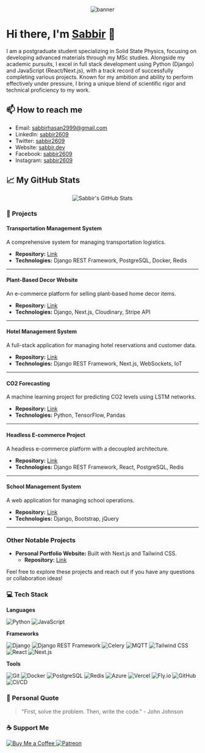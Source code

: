 <p align="center" width="full">
  <img src="https://media1.giphy.com/media/v1.Y2lkPTc5MGI3NjExaTd5NjJmZjNjYWtyOTk5ODJzNTY0bnBuNGNnNmM0ZXdiYXFndGNncyZlcD12MV9pbnRlcm5hbF9naWZfYnlfaWQmY3Q9Zw/fdOA43sHFE6Pu/giphy.webp" alt="banner" />
</p>

# Hi there, I'm [Sabbir](https://www.linkedin.com/in/sabbir2609/) 👋

I am a postgraduate student specializing in Solid State Physics, focusing on developing advanced materials through my
MSc studies. Alongside my academic pursuits, I excel in full stack development using Python (Django) and JavaScript
(React/Next.js), with a track record of successfully completing various projects. Known for my ambition and ability to
perform effectively under pressure, I bring a unique blend of scientific rigor and technical proficiency to my work.

## 📫 How to reach me

- Email: [sabbirhasan2999@gmail.com](mailto:sabbirhasan2999@gmail.com)
- LinkedIn: [sabbir2609](https://www.linkedin.com/in/sabbir2609/)
- Twitter: [sabbir2609](https://twitter.com/sabbir2609)
- Website: [sabbir.dev](https://sabbir.dev)
- Facebook: [sabbir2609](https://www.facebook.com/0xsabbir)
- Instagram: [sabbir2609](https://www.instagram.com/0xsabbir)

## 📈 My GitHub Stats

<p align="center">
  <img src="https://github-readme-stats.vercel.app/api?username=sabbir2609&show_icons=true&theme=radical" alt="Sabbir's GitHub Stats" />
</p>

### 🚀 Projects

#### Transportation Management System

A comprehensive system for managing transportation logistics.

- **Repository:** [Link](https://github.com/sabbir2609/transportation-management-system)
- **Technologies:** Django REST Framework, PostgreSQL, Docker, Redis

---

#### Plant-Based Decor Website

An e-commerce platform for selling plant-based home decor items.

- **Repository:** [Link](https://github.com/sabbir2609/plant-based-decor)
- **Technologies:** Django, Next.js, Cloudinary, Stripe API

---

#### Hotel Management System

A full-stack application for managing hotel reservations and customer data.

- **Repository:** [Link](https://github.com/sabbir2609/hotel-management-system)
- **Technologies:** Django REST Framework, Next.js, WebSockets, IoT

---

#### CO2 Forecasting

A machine learning project for predicting CO2 levels using LSTM networks.

- **Repository:** [Link](https://github.com/sabbir2609/co2-forecasting)
- **Technologies:** Python, TensorFlow, Pandas

---

#### Headless E-commerce Project

A headless e-commerce platform with a decoupled architecture.

- **Repository:** [Link](https://github.com/sabbir2609/headless-ecommerce)
- **Technologies:** Django REST Framework, React, PostgreSQL, Redis

---

#### School Management System

A web application for managing school operations.

- **Repository:** [Link](https://github.com/sabbir2609/school-management-system)
- **Technologies:** Django, Bootstrap, jQuery

---

### Other Notable Projects

- **Personal Portfolio Website:** Built with Next.js and Tailwind CSS.
  - **Repository:** [Link](https://github.com/sabbir2609/sabbir2609)

Feel free to explore these projects and reach out if you have any questions or collaboration ideas!

### 💻 Tech Stack

**Languages**

![Python](https://img.shields.io/badge/Python-3776AB?style=for-the-badge&logo=python&logoColor=white)
![JavaScript](https://img.shields.io/badge/JavaScript-F7DF1E?style=for-the-badge&logo=javascript&logoColor=black)

**Frameworks**

![Django](https://img.shields.io/badge/Django-092E20?style=for-the-badge&logo=django&logoColor=white)
![Django REST Framework](https://img.shields.io/badge/Django_REST_Framework-092E20?style=for-the-badge&logo=django&logoColor=white)
![Celery](https://img.shields.io/badge/Celery-37814A?style=for-the-badge&logo=celery&logoColor=white)
![MQTT](https://img.shields.io/badge/MQTT-00C7B7?style=for-the-badge&logo=eclipse-mosquitto&logoColor=white)
![Tailwind CSS](https://img.shields.io/badge/Tailwind_CSS-38B2AC?style=for-the-badge&logo=tailwind-css&logoColor=white)
![React](https://img.shields.io/badge/React-61DAFB?style=for-the-badge&logo=react&logoColor=black)
![Next.js](https://img.shields.io/badge/Next.js-000000?style=for-the-badge&logo=next.js&logoColor=white)

**Tools**

![Git](https://img.shields.io/badge/Git-F05032?style=for-the-badge&logo=git&logoColor=white)
![Docker](https://img.shields.io/badge/Docker-2496ED?style=for-the-badge&logo=docker&logoColor=white)
![PostgreSQL](https://img.shields.io/badge/PostgreSQL-4169E1?style=for-the-badge&logo=postgresql&logoColor=white)
![Redis](https://img.shields.io/badge/Redis-DC382D?style=for-the-badge&logo=redis&logoColor=white)
![Azure](https://img.shields.io/badge/Microsoft_Azure-0089D6?style=for-the-badge&logo=microsoft-azure&logoColor=white)
![Vercel](https://img.shields.io/badge/Vercel-000000?style=for-the-badge&logo=vercel&logoColor=white)
![Fly.io](https://img.shields.io/badge/Fly.io-000000?style=for-the-badge&logo=fly.io&logoColor=white)
![GitHub](https://img.shields.io/badge/GitHub-181717?style=for-the-badge&logo=github&logoColor=white)
![CI/CD](https://img.shields.io/badge/CI/CD-000000?style=for-the-badge&logo=github-actions&logoColor=white)

### 💬 Personal Quote

> "First, solve the problem. Then, write the code." - John Johnson

### ☕ Support Me

<a href="https://www.buymeacoffee.com/sabbir2609" target="_blank">
  <img src="https://img.shields.io/badge/Buy%20Me%20a%20Coffee-F7DF1E?style=for-the-badge&logo=buy-me-a-coffee&logoColor=black" alt="Buy Me a Coffee" />
</a>
<a href="https://www.patreon.com/sabbir2609" target="_blank">
  <img src="https://img.shields.io/badge/Patreon-F96854?style=for-the-badge&logo=patreon&logoColor=white" alt="Patreon" />

